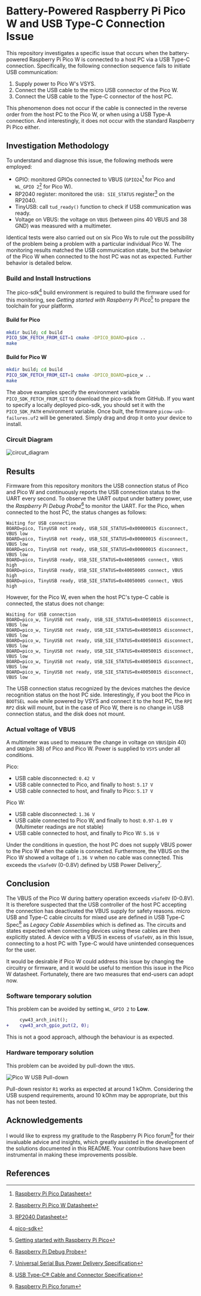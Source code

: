 # Battery-Powered Raspberry Pi Pico W and USB Type-C Connection Issue

This repository investigates a specific issue that occurs when the battery-powered Raspberry Pi Pico W is connected to a host PC via a USB Type-C connection. Specifically, the following connection sequence fails to initiate USB communication:

1. Supply power to Pico W's VSYS.
2. Connect the USB cable to the micro USB connector of the Pico W.
3. Connect the USB cable to the Type-C connector of the host PC.

This phenomenon does not occur if the cable is connected in the reverse order from the host PC to the Pico W, or when using a USB Type-A connection. And interestingly, it does not occur with the standard Raspberry Pi Pico either.

## Investigation Methodology

To understand and diagnose this issue, the following methods were employed:

- GPIO: monitored GPIOs connected to VBUS (`GPIO24`[^1] for Pico and `WL_GPIO 2`[^2] for Pico W).
- RP2040 register: monitored the `USB: SIE_STATUS` register[^3] on the RP2040.
- TinyUSB: call `tud_ready()` function to check if USB communication was ready.
- Voltage on VBUS: the voltage on `VBUS` (between pins 40 VBUS and 38 GND) was measured with a multimeter.

Identical tests were also carried out on six Pico Ws to rule out the possibility of the problem being a problem with a particular individual Pico W.
The monitoring results matched the USB communication state, but the behavior of the Pico W when connected to the host PC was not as expected. Further behavior is detailed below.

### Build and Install Instructions

The pico-sdk[^4] build environment is required to build the firmware used for this monitoring, see  _Getting started with Raspberry Pi Pico_[^5] to prepare the toolchain for your platform.

#### Build for Pico

```bash
mkdir build; cd build
PICO_SDK_FETCH_FROM_GIT=1 cmake -DPICO_BOARD=pico ..
make
```

#### Build for Pico W

```bash
mkdir build; cd build
PICO_SDK_FETCH_FROM_GIT=1 cmake -DPICO_BOARD=pico_w ..
make
```

The above examples specify the environment variable `PICO_SDK_FETCH_FROM_GIT` to download the pico-sdk from GitHub. If you want to specify a locally deployed pico-sdk, you should set it with the `PICO_SDK_PATH` environment variable.
Once built, the firmware `picow-usb-failures.uf2` will be generated. Simply drag and drop it onto your device to install.

### Circuit Diagram

![circut_diagram](https://github.com/oyama/pico-w-usb-failures/assets/27072/064b206d-8506-4cf4-a0ed-b6e6422890a5)

## Results

Firmware from this repository monitors the USB connection status of Pico and Pico W and continuously reports the USB connection status to the UART every second.
To observe the UART output under battery power, use the _Raspberry Pi Debug Probe_[^6] to monitor the UART.
For the Pico, when connected to the host PC, the status changes as follows:
```
Waiting for USB connection
BOARD=pico, TinyUSB not ready, USB_SIE_STATUS=0x00000015 disconnect, VBUS low
BOARD=pico, TinyUSB not ready, USB_SIE_STATUS=0x00000015 disconnect, VBUS low
BOARD=pico, TinyUSB not ready, USB_SIE_STATUS=0x00000015 disconnect, VBUS low
BOARD=pico, TinyUSB ready, USB_SIE_STATUS=0x40050005 connect, VBUS high
BOARD=pico, TinyUSB ready, USB_SIE_STATUS=0x40050005 connect, VBUS high
BOARD=pico, TinyUSB ready, USB_SIE_STATUS=0x40050005 connect, VBUS high
```
However, for the Pico W, even when the host PC's type-C cable is connected, the status does not change:
```
Waiting for USB connection
BOARD=pico_w, TinyUSB not ready, USB_SIE_STATUS=0x40050015 disconnect, VBUS low
BOARD=pico_w, TinyUSB not ready, USB_SIE_STATUS=0x40050015 disconnect, VBUS low
BOARD=pico_w, TinyUSB not ready, USB_SIE_STATUS=0x40050015 disconnect, VBUS low
BOARD=pico_w, TinyUSB not ready, USB_SIE_STATUS=0x40050015 disconnect, VBUS low
BOARD=pico_w, TinyUSB not ready, USB_SIE_STATUS=0x40050015 disconnect, VBUS low
BOARD=pico_w, TinyUSB not ready, USB_SIE_STATUS=0x40050015 disconnect, VBUS low
```

The USB connection status recognized by the devices matches the device recognition status on the host PC side. Interestingly, if you boot the Pico in `BOOTSEL mode` while powered by VSYS and connect it to the host PC, the `RPI RP2` disk will mount, but in the case of Pico W, there is no change in USB connection status, and the disk does not mount.

### Actual voltage of VBUS

A multimeter was used to measure the change in voltage on `VBUS`(pin 40) and `GND`(pin 38) of Pico and Pico W. Power is supplied to `VSYS` under all conditions.

Pico:

- USB cable disconnected: `0.42 V`
- USB cable connected to Pico, and finally to host: `5.17 V`
- USB cable connected to host, and finally to Pico: `5.17 V`

Pico W:

- USB cable disconnected: `1.36 V`
- USB cable connected to Pico W, and finally to host: `0.97-1.09 V` (Multimeter readings are not stable)
- USB cable connected to host, and finally to Pico W: `5.16 V`

Under the conditions in question, the host PC does not supply VBUS power to the Pico W when the cable is connected.
Furthermore, the VBUS on the Pico W showed a voltage of `1.36 V` when no cable was connected. This exceeds the `vSafe0V` (0-0.8V) defined by USB Power Delivery[^7].

## Conclusion

The VBUS of the Pico W during battery operation exceeds `vSafe0V` (0-0.8V). It is therefore suspected that the USB controller of the host PC accepting the connection has deactivated the VBUS supply for safety reasons. micro USB and Type-C cable circuits for mixed use are defined in USB Type-C Spec[^8] as _Legacy Cable Assemblies_ which is defined as. The circuits and states expected when connecting devices using these cables are then explicitly stated. A device with a VBUS in excess of `vSafe0V`, as in this Issue, connecting to a host PC with Type-C would have unintended consequences for the user.

It would be desirable if Pico W could address this issue by changing the circuitry or firmware, and it would be useful to mention this issue in the Pico W datasheet. Fortunately, there are two measures that end-users can adopt now.

### Software temporary solution

This problem can be avoided by setting `WL_GPIO 2` to __Low__.
```diff
     cyw43_arch_init();
+    cyw43_arch_gpio_put(2, 0);
```
This is not a good approach, although the behaviour is as expected.

### Hardware temporary solution

This problem can be avoided by pull-down the `VBUS`.

![Pico W USB Pull-down](https://github.com/oyama/pico-w-usb-failures/assets/27072/bc719325-4708-4c03-8ac4-2c62f3b2c0bb)

Pull-down resistor `R1` works as expected at around 1 kOhm. Considering the USB suspend requirements, around 10 kOhm may be appropriate, but this has not been tested.

## Acknowledgements

I would like to express my gratitude to the Raspberry Pi Pico forum[^9] for their invaluable advice and insights, which greatly assisted in the development of the solutions documented in this README. Your contributions have been instrumental in making these improvements possible.

## References

[^1]: [Raspberry Pi Pico Datasheet](https://datasheets.raspberrypi.com/pico/pico-datasheet.pdf)
[^2]: [Raspberry Pi Pico W Datasheet](https://datasheets.raspberrypi.com/picow/pico-w-datasheet.pdf)
[^3]: [RP2040 Datasheet](https://datasheets.raspberrypi.com/rp2040/rp2040-datasheet.pdf)
[^4]: [pico-sdk](https://github.com/raspberrypi/pico-sdk)
[^5]: [Getting started with Raspberry Pi Pico](https://datasheets.raspberrypi.com/pico/getting-started-with-pico.pdf)
[^6]: [Raspberry Pi Debug Probe](https://www.raspberrypi.com/documentation/microcontrollers/debug-probe.html) 
[^7]: [Universal Serial Bus Power Delivery Specification](https://usb.org/document-library/usb-power-delivery)
[^8]: [USB Type-C® Cable and Connector Specification](https://www.usb.org/document-library/usb-type-cr-cable-and-connector-specification-release-23)
[^9]: [Raspberry Pi Pico forum](https://forums.raspberrypi.com/viewtopic.php?t=370292)
